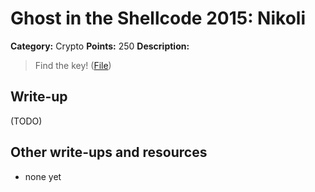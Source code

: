 # Ghost in the Shellcode 2015: Nikoli

**Category:** Crypto
**Points:** 250
**Description:**

> Find the key! ([File](nikoli-a1039901ded721abdf42e3003725abb265a70386e8b3292b0a4262eaf5693e5b))

## Write-up

(TODO)

## Other write-ups and resources

* none yet
